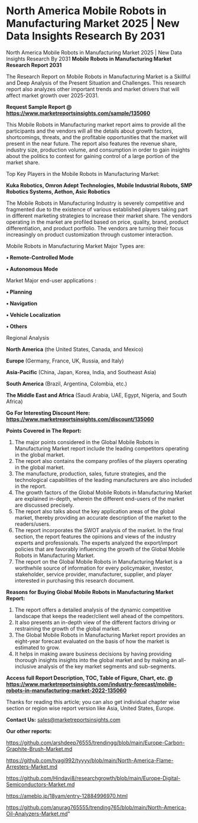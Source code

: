 # North America Mobile Robots in Manufacturing Market 2025 | New Data Insights Research By 2031
North America Mobile Robots in Manufacturing Market 2025 | New Data Insights Research By 2031
<strong>Mobile Robots in Manufacturing Market Research Report 2031</strong>

The Research Report on Mobile Robots in Manufacturing Market is a Skillful and Deep Analysis of the Present Situation and Challenges. This research report also analyzes other important trends and market drivers that will affect market growth over 2025-2031.

<strong>Request Sample Report @ <a href=https://www.marketreportsinsights.com/sample/135060>https://www.marketreportsinsights.com/sample/135060</a></strong>

This Mobile Robots in Manufacturing market report aims to provide all the participants and the vendors will all the details about growth factors, shortcomings, threats, and the profitable opportunities that the market will present in the near future. The report also features the revenue share, industry size, production volume, and consumption in order to gain insights about the politics to contest for gaining control of a large portion of the market share.

Top Key Players in the Mobile Robots in Manufacturing Market:

<strong>Kuka Robotics, Omron Adept Technologies, Mobile Industrial Robots, SMP Robotics Systems, Aethon, Asic Robotics</strong>

The Mobile Robots in Manufacturing Industry is severely competitive and fragmented due to the existence of various established players taking part in different marketing strategies to increase their market share. The vendors operating in the market are profiled based on price, quality, brand, product differentiation, and product portfolio. The vendors are turning their focus increasingly on product customization through customer interaction.

Mobile Robots in Manufacturing Market Major Types are:

<strong>• Remote-Controlled Mode

• Autonomous Mode</strong>

Market Major end-user applications :

<strong>• Planning

• Navigation

• Vehicle Localization

• Others</strong>

Regional Analysis

</u><strong><b>North America</b></strong> (the United States, Canada, and Mexico)

<strong><b>Europe </b></strong>(Germany, France, UK, Russia, and Italy)

<strong><b>Asia-Pacific</b></strong> (China, Japan, Korea, India, and Southeast Asia)

<strong><b>South America</b></strong> (Brazil, Argentina, Colombia, etc.)

<strong><b>The Middle East and Africa</b></strong> (Saudi Arabia, UAE, Egypt, Nigeria, and South Africa)

<strong>Go For Interesting Discount Here: <a href=https://www.marketreportsinsights.com/discount/135060>https://www.marketreportsinsights.com/discount/135060</a></strong>

<strong>Points Covered in The Report:</strong>
<ol>
  <li>The major points considered in the Global Mobile Robots in Manufacturing Market report include the leading competitors operating in the global market.</li>
  <li>The report also contains the company profiles of the players operating in the global market.</li>
  <li>The manufacture, production, sales, future strategies, and the technological capabilities of the leading manufacturers are also included in the report.</li>
  <li>The growth factors of the Global Mobile Robots in Manufacturing Market are explained in-depth, wherein the different end-users of the market are discussed precisely.</li>
  <li>The report also talks about the key application areas of the global market, thereby providing an accurate description of the market to the readers/users.</li>
  <li>The report incorporates the SWOT analysis of the market. In the final section, the report features the opinions and views of the industry experts and professionals. The experts analyzed the export/import policies that are favorably influencing the growth of the Global Mobile Robots in Manufacturing Market.</li>
  <li>The report on the Global Mobile Robots in Manufacturing Market is a worthwhile source of information for every policymaker, investor, stakeholder, service provider, manufacturer, supplier, and player interested in purchasing this research document.</li>
</ol>
<strong>Reasons for Buying Global Mobile Robots in Manufacturing Market Report:</strong>

<ol>
  <li>The report offers a detailed analysis of the dynamic competitive landscape that keeps the reader/client well ahead of the competitors.</li>
  <li>It also presents an in-depth view of the different factors driving or restraining the growth of the global market.</li>
  <li>The Global Mobile Robots in Manufacturing Market report provides an eight-year forecast evaluated on the basis of how the market is estimated to grow.</li>
  <li>It helps in making aware business decisions by having providing thorough insights insights into the global market and by making an all-inclusive analysis of the key market segments and sub-segments.</li>
</ol>
<strong>Access full Report Description, TOC, Table of Figure, Chart, etc. @ <a href=https://www.marketreportsinsights.com/industry-forecast/mobile-robots-in-manufacturing-market-2022-135060>https://www.marketreportsinsights.com/industry-forecast/mobile-robots-in-manufacturing-market-2022-135060</a></strong>


Thanks for reading this article; you can also get individual chapter wise section or region wise report version like Asia, United States, Europe.

<strong>Contact Us:</strong>
sales@marketreportsinsights.com

<strong>Our other reports:</strong>

<a href=https://github.com/arshdeep76555/trendingg/blob/main/Europe-Carbon-Graphite-Brush-Market.md>https://github.com/arshdeep76555/trendingg/blob/main/Europe-Carbon-Graphite-Brush-Market.md</a>

<a href=https://github.com/tyagi992/tyyyy/blob/main/North-America-Flame-Arresters-Market.md>https://github.com/tyagi992/tyyyy/blob/main/North-America-Flame-Arresters-Market.md</a>

<a href=https://github.com/Hindavi8/researchgrowth/blob/main/Europe-Digital-Semiconductors-Market.md>https://github.com/Hindavi8/researchgrowth/blob/main/Europe-Digital-Semiconductors-Market.md</a>

<a href=https://ameblo.jp/18yam/entry-12884996970.html>https://ameblo.jp/18yam/entry-12884996970.html</a>

<a href=https://github.com/anurag765555/trending765/blob/main/North-America-Oil-Analyzers-Market.md>https://github.com/anurag765555/trending765/blob/main/North-America-Oil-Analyzers-Market.md</a>"

